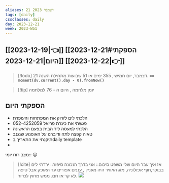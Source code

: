 ```yaml
---
aliases: 21 דצמבר 2023
tags: [daily]
cssclasses: daily
day: 2023-12-21
week: 2023-W51
---
```


## [[2023-12-19|👈]] [[2023-12-21#הספקתי היום|2023-12-21]] [[2023-12-22|👉]]

> [!todo]  21 דצמבר, יום חמישי, 355 ימים או 51 שבועות מתחילת השנה. **`== moment(dv.current().day - 0).fromNow()`**

> [!tip]  יומן מלחמה , היום ה - 76 למלחמה

## הספקתי היום 
- הלכתי לים לזרוק את המפתחות והעופרת
- פגשתי את כינרת פריאל 052-4252059
- הלכתי למעסה ליד הבית בפעם הראשונה
- טאיה קפצה לתה ודיברנו על האופנוע שנגנב
- תיקנתי את התאריך בdaily template 
- 


מצב רוח יומי:: 😌

> [!cite] אז איך עבר היום שלי 
משפט סיכום::  אני בדרך הנכונה
סיפור:: ירדתי לים בבוקר,חוף אפולוניה, מזג האוויר היה מעניין , עננים אפורים עד האופק אבל טיפה לא קר או חם. ממש מחוץ לכדור. 
![](https://i.imgur.com/GBp8mJ1.jpg)



